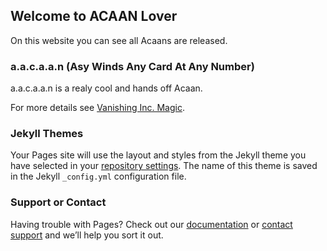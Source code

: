 ## Welcome to ACAAN Lover

On this website you can see all Acaans are released.


### a.a.c.a.a.n (Asy Winds Any Card At Any Number)

a.a.c.a.a.n is a realy cool and hands off Acaan.

For more details see [Vanishing Inc. Magic](https://www.vanishingincmagic.com/card-magic-downloads/aacaan/).

### Jekyll Themes

Your Pages site will use the layout and styles from the Jekyll theme you have selected in your [repository settings](https://github.com/andibde/acaanlover/settings). The name of this theme is saved in the Jekyll `_config.yml` configuration file.

### Support or Contact

Having trouble with Pages? Check out our [documentation](https://help.github.com/categories/github-pages-basics/) or [contact support](https://github.com/contact) and we’ll help you sort it out.
